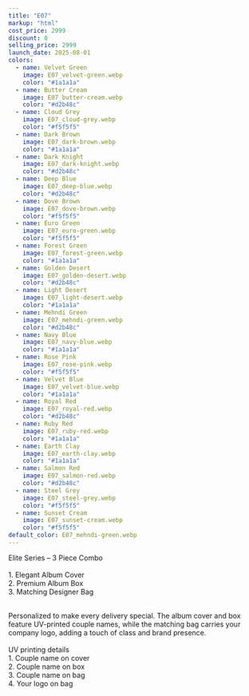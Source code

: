 ```yaml
---
title: "E07"
markup: "html"
cost_price: 2999
discount: 0
selling_price: 2999
launch_date: 2025-08-01
colors:
  - name: Velvet Green
    image: E07_velvet-green.webp
    color: "#1a1a1a"
  - name: Butter Cream
    image: E07_butter-cream.webp
    color: "#d2b48c"
  - name: Cloud Grey
    image: E07_cloud-grey.webp
    color: "#f5f5f5"
  - name: Dark Brown
    image: E07_dark-brown.webp
    color: "#1a1a1a"
  - name: Dark Knight
    image: E07_dark-knight.webp
    color: "#d2b48c"
  - name: Deep Blue
    image: E07_deep-blue.webp
    color: "#d2b48c"
  - name: Dove Brown
    image: E07_dove-brown.webp
    color: "#f5f5f5"
  - name: Euro Green
    image: E07_euro-green.webp
    color: "#f5f5f5"
  - name: Forest Green
    image: E07_forest-green.webp
    color: "#1a1a1a"
  - name: Golden Desert
    image: E07_golden-desert.webp
    color: "#d2b48c"
  - name: Light Desert
    image: E07_light-desert.webp
    color: "#1a1a1a"
  - name: Mehndi Green
    image: E07_mehndi-green.webp
    color: "#d2b48c"
  - name: Navy Blue
    image: E07_navy-blue.webp
    color: "#1a1a1a"
  - name: Rose Pink
    image: E07_rose-pink.webp
    color: "#f5f5f5"
  - name: Velvet Blue
    image: E07_velvet-blue.webp
    color: "#1a1a1a"
  - name: Royal Red
    image: E07_royal-red.webp
    color: "#d2b48c"
  - name: Ruby Red
    image: E07_ruby-red.webp
    color: "#1a1a1a"
  - name: Earth Clay
    image: E07_earth-clay.webp
    color: "#1a1a1a"
  - name: Salmon Red
    image: E07_salmon-red.webp
    color: "#d2b48c"
  - name: Steel Grey
    image: E07_steel-grey.webp
    color: "#f5f5f5"
  - name: Sunset Cream
    image: E07_sunset-cream.webp
    color: "#f5f5f5"
default_color: E07_mehndi-green.webp
---
```


Elite Series – 3 Piece Combo<br><br> <span class='text-b font-medium text-lime-300 mb-1'> 1. Elegant Album Cover<br> 2. Premium Album Box<br> 3. Matching Designer Bag<br><br> </span> <div class='max-w-xl mx-auto'> Personalized to make every delivery special. The album cover and box feature UV-printed couple names, while the matching bag carries your company logo, adding a touch of class and brand presence. </div> <div class='max-w-xl mx-auto text-b font-medium text-lime-300 mb-1'> <br>UV printing details<br> </div> <span class='text-r mb-1'> 1. Couple name on cover<br> 2. Couple name on box<br> 3. Couple name on bag<br> 4. Your logo on bag<br> </span>
